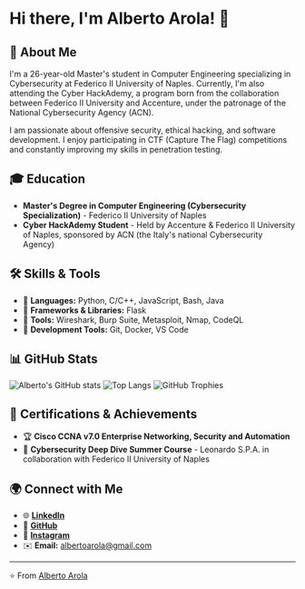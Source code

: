 # Hi there, I'm Alberto Arola! 👋

## 🚀 About Me
I'm a 26-year-old Master's student in Computer Engineering specializing in Cybersecurity at Federico II University of Naples. Currently, I'm also attending the Cyber HackAdemy, a program born from the collaboration between Federico II University and Accenture, under the patronage of the National Cybersecurity Agency (ACN).

I am passionate about offensive security, ethical hacking, and software development. I enjoy participating in CTF (Capture The Flag) competitions and constantly improving my skills in penetration testing.

## 🎓 Education
- **Master's Degree in Computer Engineering (Cybersecurity Specialization)** - Federico II University of Naples
- **Cyber HackAdemy Student** - Held by Accenture & Federico II University of Naples, sponsored by ACN (the Italy's national Cybersecurity Agency)

## 🛠 Skills & Tools
- 🔹 **Languages:** Python, C/C++, JavaScript, Bash, Java
- 🔹 **Frameworks & Libraries:** Flask
- 🔹 **Tools:** Wireshark, Burp Suite, Metasploit, Nmap, CodeQL
- 🔹 **Development Tools:** Git, Docker, VS Code

## 📊 GitHub Stats
![Alberto's GitHub stats](https://github-readme-stats.vercel.app/api?username=albertoarola&show_icons=true&theme=dark)
![Top Langs](https://github-readme-stats.vercel.app/api/top-langs/?username=albertoarola&layout=compact&theme=dark)
![GitHub Trophies](https://github-profile-trophy.vercel.app/?username=albertoarola&theme=darkhub)


## 📜 Certifications & Achievements
- 🏆 **Cisco CCNA v7.0 Enterprise Networking, Security and Automation**
- 🏅 **Cybersecurity Deep Dive Summer Course** - Leonardo S.P.A. in collaboration with Federico II University of Naples

## 🌍 Connect with Me
- 🌐 **[LinkedIn](http://linkedin.com/in/alberto-arola-55968a198)**
- 💼 **[GitHub](https://github.com/AlbertoArola)**
- 📸 **[Instagram](https://www.instagram.com/_alberto.ar_?igsh=MTd1cmNqaWt3bGs1Nw%3D%3D&utm_source=qr)**
- ✉️ **Email:** albertoarola@gmail.com

---
⭐️ From [Alberto Arola](https://github.com/AlbertoArola)

